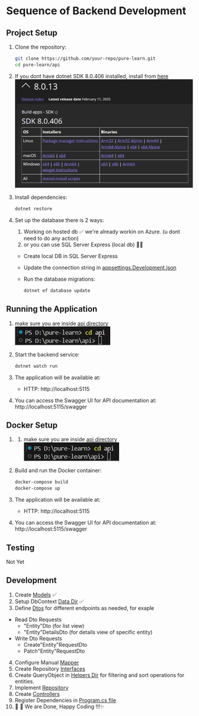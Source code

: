 # Sequence of Backend Development

## Project Setup

1. Clone the repository:

    ```sh
    git clone https://github.com/your-repo/pure-learn.git
    cd pure-learn/api
    ```

2. If you dont have dotnet SDK 8.0.406 installed, install from [here](https://dotnet.microsoft.com/en-us/download/dotnet/8.0)
   ![alt text](image.png)

3. Install dependencies:

    ```sh
    dotnet restore
    ```

4. Set up the database there is 2 ways:
   1. Working on hosted db ✅ 
   we're already workin on Azure. (u dont need to do any action)
   2. or you can use SQL Server Express (local db) 🚀🔥
    - Create local DB in SQL Server Express
    - Update the connection string in [appsettings.Development.json](appsettings.Development.json) 
    - Run the database migrations:

        ```sh
        dotnet ef database update
        ```

## Running the Application

1. make sure you are inside [api directory](.) 
   ![alt text](image-1.png)
2. Start the backend service:

    ```sh
    dotnet watch run
    ```

3. The application will be available at:
    - HTTP: http://localhost:5115

4. You can access the Swagger UI for API documentation at: http://localhost:5115/swagger


## Docker Setup

1. 1. make sure you are inside [api directory](.) 
   ![alt text](image-1.png)
2. Build and run the Docker container:
  
    ```sh
    docker-compose build
    docker-compose up 
    ```

3. The application will be available at:
    - HTTP: http://localhost:5115

4. You can access the Swagger UI for API documentation at: http://localhost:5115/swagger
   
## Testing

Not Yet

## Development
1. Create [Models](Models) ✅
2. Setup DbContext [Data Dir](Data) ✅
3. Define [Dtos](Dtos) for different endpoints as needed, for exaple
 - Read Dto Requests
   - "Entity"Dto (for list view)
   - "Entity"DetailsDto (for details view of specific entity)
 - Write Dto Requests
   - Create"Entity"RequestDto
   - Patch"Entity"RequestDto
4. Configure Manual  [Mapper](Mapper)
5. Create Repository [Interfaces](Interfaces)
6. Create QueryObject in [Helpers Dir](Helpers) for filtering and sort operations for entities.
7. Implement [Repository](Repos)
8. Create [Controllers](Controllers)
9. Register Dependencies in [Program.cs file](Program.cs)
10.   🎉 🚀 We are Done, Happy Coding !!!✨
